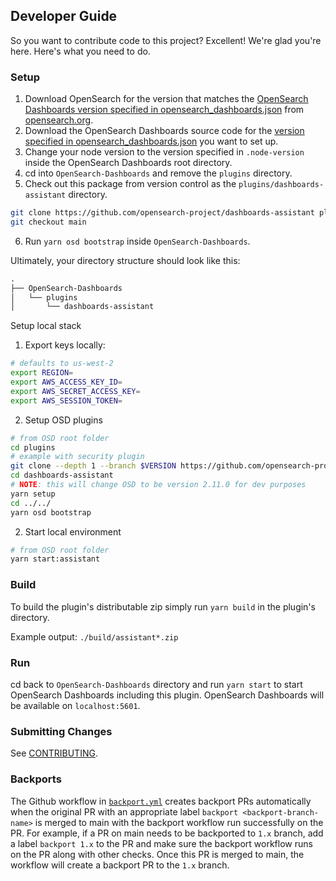## Developer Guide

So you want to contribute code to this project? Excellent! We're glad you're here. Here's what you need to do.

### Setup

1. Download OpenSearch for the version that matches the [OpenSearch Dashboards version specified in opensearch_dashboards.json](./opensearch_dashboards.json#L4) from [opensearch.org](https://opensearch.org/downloads.html).
1. Download the OpenSearch Dashboards source code for the [version specified in opensearch_dashboards.json](./opensearch_dashboards.json#L4) you want to set up.
1. Change your node version to the version specified in `.node-version` inside the OpenSearch Dashboards root directory.
1. cd into `OpenSearch-Dashboards` and remove the `plugins` directory.
1. Check out this package from version control as the `plugins/dashboards-assistant` directory.
```bash
git clone https://github.com/opensearch-project/dashboards-assistant plugins
git checkout main
```
6. Run `yarn osd bootstrap` inside `OpenSearch-Dashboards`.

Ultimately, your directory structure should look like this:

```md
.
├── OpenSearch-Dashboards
│   └── plugins
│       └── dashboards-assistant
```

Setup local stack

1. Export keys locally:
```sh
# defaults to us-west-2
export REGION=
export AWS_ACCESS_KEY_ID=
export AWS_SECRET_ACCESS_KEY=
export AWS_SESSION_TOKEN=
```
2. Setup OSD plugins
```sh
# from OSD root folder
cd plugins
# example with security plugin
git clone --depth 1 --branch $VERSION https://github.com/opensearch-project/security-dashboards-plugin.git
cd dashboards-assistant
# NOTE: this will change OSD to be version 2.11.0 for dev purposes
yarn setup
cd ../../
yarn osd bootstrap
```
2. Start local environment
```sh
# from OSD root folder
yarn start:assistant
```

### Build

To build the plugin's distributable zip simply run `yarn build` in the plugin's directory.

Example output: `./build/assistant*.zip`

### Run

cd back to `OpenSearch-Dashboards` directory and run `yarn start` to start OpenSearch Dashboards including this plugin. OpenSearch Dashboards will be available on `localhost:5601`.

### Submitting Changes

See [CONTRIBUTING](CONTRIBUTING.md).

### Backports

The Github workflow in [`backport.yml`](.github/workflows/backport.yml) creates backport PRs automatically when the original PR
with an appropriate label `backport <backport-branch-name>` is merged to main with the backport workflow run successfully on the
PR. For example, if a PR on main needs to be backported to `1.x` branch, add a label `backport 1.x` to the PR and make sure the
backport workflow runs on the PR along with other checks. Once this PR is merged to main, the workflow will create a backport PR
to the `1.x` branch.